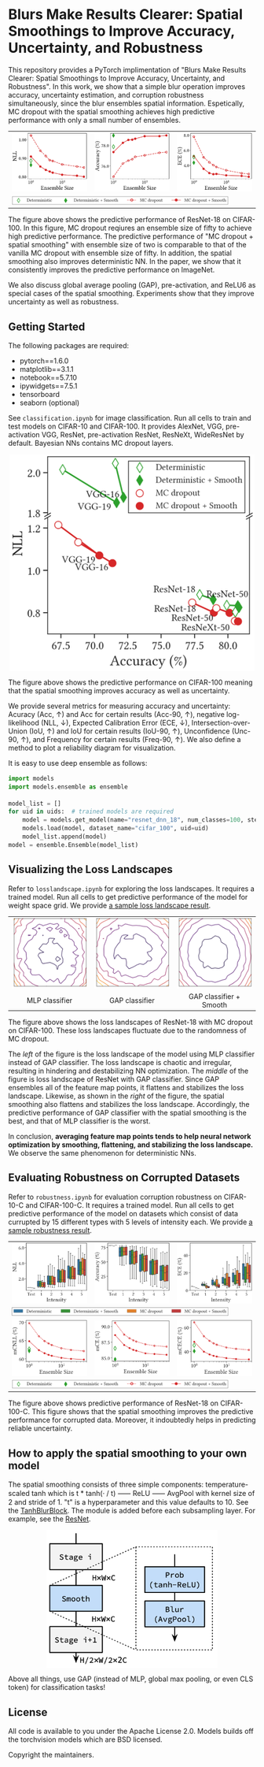 

# Blurs Make Results Clearer: Spatial Smoothings to Improve Accuracy, Uncertainty, and Robustness

This repository provides a PyTorch implimentation of "Blurs Make Results Clearer: Spatial Smoothings to Improve Accuracy, Uncertainty, and Robustness". In this work, we show that a simple blur operation improves accuracy, uncertainty estimation, and corruption robustness simultaneously, since the blur ensembles spatial information. Espetically, MC dropout with the spatial smoothing achieves high predictive performance with only a small number of ensembles.

<table cellspacing="15" style="width:100%;">
  <tr>
    <td><img src="resources/performance/cifar_100_resnet_18_nll_featured.png" style="width:100%;"></td>
    <td><img src="resources/performance/cifar_100_resnet_18_acc_featured.png" style="width:100%;"></td>
    <td><img src="resources/performance/cifar_100_resnet_18_ece_featured.png" style="width:100%;"></td>
  </tr>
  <tr>
    <td colspan="3"><img src="resources/performance/legend1.png" style="width:90%;"></td>
  </tr>
</table>

The figure above shows the predictive performance of ResNet-18 on CIFAR-100. In this figure, MC dropout reqiures an ensemble size of fifty to achieve high predictive performance. The predictive performance of "MC dropout + spatial smoothing" with ensemble size of two is comparable to that of the vanilla MC dropout with ensemble size of fifty. In addition, the spatial smoothing also improves deterministic NN. In the paper, we show that it consistently improves the predictive performance on ImageNet.

We also discuss global average pooling (GAP), pre-activation, and ReLU6 as special cases of the spatial smoothing. Experiments show that they improve uncertainty as well as robustness.


## Getting Started 

The following packages are required:

* pytorch==1.6.0
* matplotlib==3.1.1
* notebook==5.7.10
* ipywidgets==7.5.1 
* tensorboard
* seaborn (optional)

See ```classification.ipynb``` for image classification. Run all cells to train and test models on CIFAR-10 and CIFAR-100. It provides AlexNet, VGG, pre-activation VGG, ResNet, pre-activation ResNet, ResNeXt, WideResNet by default. Bayesian NNs contains MC dropout layers. 

<p align="center">
<img src="resources/performance/featured.png" width=500 align="center">
</p>

The figure above shows the predictive performance on CIFAR-100 meaning that the spatial smoothing improves accuracy as well as uncertainty.

We provide several metrics for measuring accuracy and uncertainty: Acuracy (Acc, ↑) and Acc for certain results (Acc-90, ↑), negative log-likelihood (NLL, ↓), Expected Calibration Error (ECE, ↓), Intersection-over-Union (IoU, ↑) and IoU for certain results (IoU-90, ↑), Unconfidence (Unc-90, ↑), and Frequency for certain results (Freq-90, ↑). We also define a method to plot a reliability diagram for visualization.

It is easy to use deep ensemble as follows:

``` python
import models
import models.ensemble as ensemble

model_list = []
for uid in uids:  # trained models are required
    model = models.get_model(name="resnet_dnn_18", num_classes=100, stem=True)
    models.load(model, dataset_name="cifar_100", uid=uid)
    model_list.append(model)
model = ensemble.Ensemble(model_list)
```


## Visualizing the Loss Landscapes

Refer to ```losslandscape.ipynb``` for exploring the loss landscapes. It requires a trained model. Run all cells to get predictive performance of the model for weight space grid. We provide [a sample loss landscape result](resources/results/cifar100_resnet_mcdo_18_x10_losslandscape.csv).


<table cellspacing="15" style="width:100%;">
  <tr>
    <td><img src="resources/losslandscapes/resnet_mcdo_18_mlp.gif" style="width:100%;"></td>
    <td><img src="resources/losslandscapes/resnet_mcdo_18.gif" style="width:100%;"></td>
    <td><img src="resources/losslandscapes/resnet_mcdo_smoothing_18.gif" style="width:100%;"></td>
  </tr>
    <td align="center">MLP classifier</td>
    <td align="center">GAP classifier</td>
    <td align="center">GAP classifier + Smooth</td>
  <tr>
  </tr>
</table>

The figure above shows the loss landscapes of ResNet-18 with MC dropout on CIFAR-100. These loss landscapes fluctuate due to the randomness of MC dropout. 

The *left* of the figure is the loss landscape of the model using MLP classifier instead of GAP classifier. The loss landscape is chaotic and irregular, resulting in hindering and destabilizing NN optimization. The *middle* of the figure is loss landscape of ResNet with GAP classifier. Since GAP ensembles all of the feature map points, it flattens and stabilizes the loss landscape. Likewise, as shown in the *right* of the figure, the spatial smoothing also flattens and stabilizes the loss landscape. Accordingly, the predictive performance of GAP classifier with the spatial smoothing is the best, and that of MLP classifier is the worst.

In conclusion, **averaging feature map points tends to help neural network optimization by smoothing, flattening, and stabilizing the loss landscape.** We observe the same phenomenon for deterministic NNs.



## Evaluating Robustness on Corrupted Datasets

Refer to ```robustness.ipynb``` for evaluation corruption robustness on CIFAR-10-C and CIFAR-100-C. It requires a trained model. Run all cells to get predictive performance of the model on datasets which consist of data currupted by 15 different types with 5 levels of intensity each. We provide [a sample robustness result](resources/results/cifar100_alexnet_dnn_corrupted.csv).


<table cellspacing="15" style="width:100%;">
  <tr>
    <td><img src="resources/robustness/cifar_100_resnet_18_nll.png" style="width:100%;"></td>
    <td><img src="resources/robustness/cifar_100_resnet_18_acc.png" style="width:100%;"></td>
    <td><img src="resources/robustness/cifar_100_resnet_18_ece.png" style="width:100%;"></td>
  </tr>
  <tr>
    <td colspan="3"><img src="resources/robustness/legend_robustness.png" style="width:90%;"></td>
  </tr>
  <tr>
    <td><img src="resources/robustness/ensemble_size_nll.png" style="width:100%;"></td>
    <td><img src="resources/robustness/ensemble_size_acc.png" style="width:100%;"></td>
    <td><img src="resources/robustness/ensemble_size_ece.png" style="width:100%;"></td>
  </tr>
  <tr>
    <td colspan="3"><img src="resources/performance/legend1.png" style="width:90%;"></td>
  </tr>
</table>

The figure above shows predictive performance of ResNet-18 on CIFAR-100-C. This figure shows that the spatial smoothing improves the predictive performance for corrupted data. Moreover, it indoubtedly helps in predicting reliable uncertainty.


## How to apply the spatial smoothing to your own model

The spatial smoothing consists of three simple components: temperature-scaled tanh which is t * tanh(· / t) ⸺ ReLU ⸺ AvgPool with kernel size of 2 and stride of 1. "t" is a hyperparameter and this value defaults to 10. See the [TanhBlurBlock](models/smoothing_block.py). The module is added before each subsampling layer. For example, see the [ResNet](models/resnet.py).

<p align="center">
<img src="resources/diagrams/smooth.png" height=280 align="center">
</p>

Above all things, use GAP (instead of MLP, global max pooling, or even CLS token) for classification tasks!


## License

All code is available to you under the Apache License 2.0. Models builds off the torchvision models which are BSD licensed.

Copyright the maintainers.


